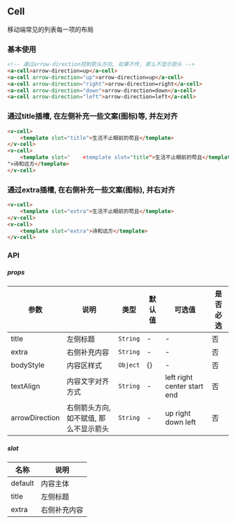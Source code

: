 ## Cell
移动端常见的列表每一项的布局

### 基本使用
``` html
<!-- 通过arrow-direction控制箭头方向, 如果不传, 那么不显示箭头 -->
<a-cell>arrow-direction=up</a-cell>
<a-cell arrow-direction="up">arrow-direction=up</a-cell>
<a-cell arrow-direction="right">arrow-direction=right</a-cell>
<a-cell arrow-direction="down">arrow-direction=down</a-cell>
<a-cell arrow-direction="left">arrow-direction=left</a-cell>
```

### 通过title插槽, 在左侧补充一些文案(图标)等, 并左对齐
``` html
<v-cell>
    <template slot="title">生活不止眼前的苟且</template>
</v-cell>
<v-cell>
    <template slot="    <template slot="title">生活不止眼前的苟且</template>
">诗和远方</template>
</v-cell>
```

### 通过extra插槽, 在右侧补充一些文案(图标), 并右对齐
``` html
<v-cell>
    <template slot="extra">生活不止眼前的苟且</template>
</v-cell>
<v-cell>
    <template slot="extra">诗和远方</template>
</v-cell>
```

### API

##### props
| 参数 | 说明 | 类型 | 默认值 | 可选值 |是否必选
|-----------|-----------|-----------|-------------|-------------|-------------|
| title | 左侧标题 | `String` | - |-|否|
| extra | 右侧补充内容 | `String` | - |-|否|
| bodyStyle | 内容区样式 | `Object` | {} |-|否|
| textAlign | 内容文字对齐方式 | `String` | - |left right center start end|否|
| arrowDirection | 右侧箭头方向, 如不赋值, 那么不显示箭头 | `String` | - |up right down left|否|


##### slot
| 名称 | 说明 |
|-----------|-----------|
| default | 内容主体 |
| title | 左侧标题 |
| extra | 右侧补充内容 |